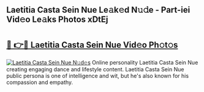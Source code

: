 ## Laetitia Casta Sein Nue Le𝚊k𝚎d N𝚞𝚍e - Part-iei Vid𝚎o Le𝚊ks Photos xDtEj

# <h2><a href="http://fb833kh.evod.top/?m=Laetitia+Casta+Sein+Nue">🔗 👉🔴 Laetitia Casta Sein Nue Vid𝚎o Ph𝚘t𝚘s</a></h2>

[![Laetitia Casta Sein Nue N𝚞d𝚎s](https://i.imgur.com/8V9OHl7.gif)](http://fb833kh.evod.top/?m=Laetitia+Casta+Sein+Nue)
Online personality Laetitia Casta Sein Nue creating engaging dance and lifestyle content. Laetitia Casta Sein Nue public persona is one of intelligence and wit, but he's also known for his compassion and empathy. 
